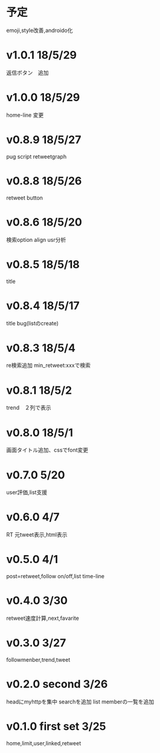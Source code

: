 # 予定
emoji,style改善,androido化

# v1.0.1 18/5/29
返信ボタン　追加
# v1.0.0 18/5/29
home-line 変更
# v0.8.9 18/5/27
pug script retweetgraph
# v0.8.8 18/5/26
retweet button
# v0.8.6 18/5/20
検索option align usr分析
# v0.8.5 18/5/18
title 
# v0.8.4 18/5/17
title bug(listのcreate)
# v0.8.3 18/5/4
re検索追加 min_retweet:xxxで検索
# v0.8.1 18/5/2
trend　２列で表示
# v0.8.0 18/5/1
画面タイトル追加、cssでfont変更
# v0.7.0 5/20
user評価,list支援
# v0.6.0 4/7
RT 元tweet表示,html表示
# v0.5.0 4/1
post=retweet,follow on/off,list time-line
# v0.4.0 3/30
retweet速度計算,next,favarite
# v0.3.0 3/27
followmenber,trend,tweet 
# v0.2.0  second 3/26
headにmyhttpを集中
searchを追加
list memberの一覧を追加
# v0.1.0  first set 3/25
 home,limit,user,linked,retweet